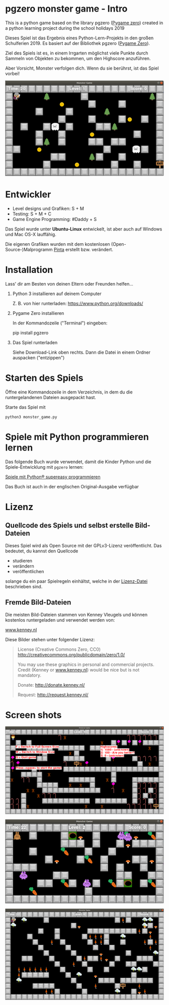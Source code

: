 # pgzero monster game - Intro

This is a python game based on the library pgzero ([Pygame zero](https://pygame-zero.readthedocs.io/en/stable/index.html)) created in a python learning project during the school holidays 2019

Dieses Spiel ist das Ergebnis eines Python-Lern-Projekts in den großen Schulferien 2019. Es basiert auf der Bibliothek pgzero ([Pygame Zero](https://pygame-zero.readthedocs.io/en/stable/index.html)).

Ziel des Spiels ist es, in einem Irrgarten möglichst viele Punkte durch Sammeln von Objekten zu bekommen, um den Highscore anzuführen.

Aber Vorsicht, Monster verfolgen dich. Wenn du sie berührst, ist das Spiel vorbei!

![Monster Game Level 1](Monster_Game_Level_1.png)


# Entwickler

- Level designs und Grafiken: S + M
- Testing: S + M + C
- Game Engine Programming: #Daddy + S

Das Spiel wurde unter **Ubuntu-Linux** entwickelt, ist aber auch auf Windows und Mac OS-X lauffähig.

Die eigenen Grafiken wurden mit dem kostenlosen (Open-Source-)Malprogramm [Pinta](https://pinta-project.com/pintaproject/pinta/) erstellt bzw. verändert.



# Installation

Lass' dir am Besten von deinen Eltern oder Freunden helfen...

1. Python 3 installieren auf deinem Computer

   Z. B. von hier runterladen: https://www.python.org/downloads/

2. Pygame Zero installieren

   In der Kommandozeile ("Terminal") eingeben:

    pip install pgzero

3. Das Spiel runterladen

    Siehe Download-Link oben rechts.
    Dann die Datei in einem Ordner auspacken ("entzippen")


# Starten des Spiels

  Öffne eine Kommandozeile in dem Verzeichnis, in dem du die runtergelandenen Dateien ausgepackt hast.
  
  Starte das Spiel mit
  
    python3 monster_game.py



# Spiele mit Python programmieren lernen

Das folgende Buch wurde verwendet, damit die Kinder Python und die Spiele-Entwicklung mit `pgzero` lernen:

[Spiele mit Python® supereasy programmieren](https://www.dorlingkindersley.de/buch/carol-vorderman-spiele-mit-python-supereasy-programmieren-9783831036752)

Das Buch ist auch in der englischen Original-Ausgabe verfügbar


# Lizenz

## Quellcode des Spiels und selbst erstelle Bild-Dateien

Dieses Spiel wird als Open Source mit der GPLv3-Lizenz veröffentlicht.
Das bedeutet, du kannst den Quellcode

- studieren
- verändern
- veröffentlichen

solange du ein paar Spielregeln einhältst, welche in der [Lizenz-Datei](LICENSE) beschrieben sind.


## Fremde Bild-Dateien

Die meisten Bild-Dateien stammen von Kenney Vleugels und können kostenlos runtergeladen und verwendet werden von:

www.kenney.nl

Diese Bilder stehen unter folgender Lizenz:

>	License (Creative Commons Zero, CC0)
>	http://creativecommons.org/publicdomain/zero/1.0/
>
>	You may use these graphics in personal and commercial projects.
>	Credit (Kenney or www.kenney.nl) would be nice but is not mandatory.
>
>	Donate:   http://donate.kenney.nl/
>
>	Request:  http://request.kenney.nl/


# Screen shots

![Lebkuchenmann-Level](Lebkuchenmann_Level.png)

![Kaninchen-Level](Kaninchen-Level.png)

![Unwetter-Level](Unwetter-Level.png)
